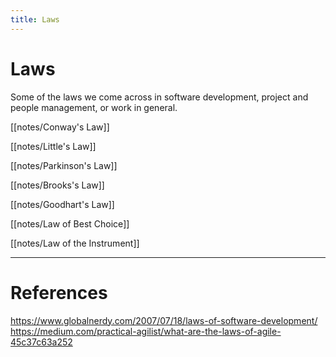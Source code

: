 ```yaml
---
title: Laws
---
```


# Laws

Some of the laws we come across in software development, project and people management, or work in general.

[[notes/Conway's Law]]

[[notes/Little's Law]]

[[notes/Parkinson's Law]]

[[notes/Brooks's Law]]

[[notes/Goodhart's Law]]

[[notes/Law of Best Choice]]

[[notes/Law of the Instrument]]

---
# References
https://www.globalnerdy.com/2007/07/18/laws-of-software-development/
https://medium.com/practical-agilist/what-are-the-laws-of-agile-45c37c63a252
